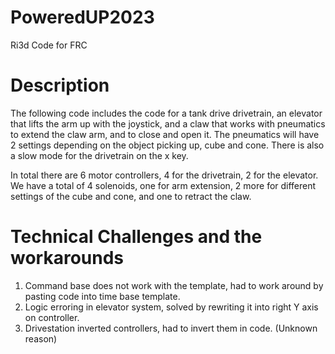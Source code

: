 # PoweredUP2023
Ri3d Code for FRC

# Description
The following code includes the code for a tank drive drivetrain, an elevator that lifts the arm up with the joystick, and a claw that works with pneumatics to extend the
claw arm, and to close and open it. The pneumatics will have 2 settings depending on the object picking up, cube and cone. There is also a slow mode for the drivetrain on the x key.

In total there are 6 motor controllers, 4 for the drivetrain, 2 for the elevator. We have a total of 4 solenoids, one for arm extension, 2 more for different settings
of the cube and cone, and one to retract the claw.

# Technical Challenges and the workarounds
1. Command base does not work with the template, had to work around by pasting code into time base template.
2. Logic erroring in elevator system, solved by rewriting it into right Y axis on controller.
3. Drivestation inverted controllers, had to invert them in code. (Unknown reason)

